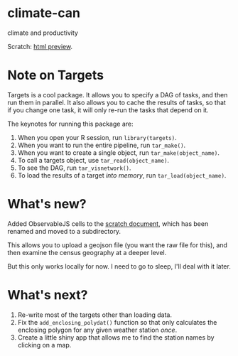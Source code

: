 # climate-can
climate and productivity 

Scratch: [html preview](https://jasonpekos.quarto.pub/climate-and-productivity-ebde/).


# Note on Targets

Targets is a cool package. It allows you to specify a DAG of tasks, and then run them in parallel. It also allows you to cache the results of tasks, so that if you change one task, it will only re-run the tasks that depend on it.

The keynotes for running this package are:

1. When you open your R session, run `library(targets)`.
2. When you want to run the entire pipeline, run `tar_make()`.
3. When you want to create a single object, run `tar_make(object_name)`.
4. To call a targets object, use `tar_read(object_name)`.
5. To see the DAG, run `tar_visnetwork()`.
6. To load the results of a target *into memory*, run `tar_load(object_name)`.

# What's new?
Added ObservableJS cells to the [scratch document](https://jasonpekos.quarto.pub/climate-and-productivity-ebde/), which has been renamed 
and moved to a subdirectory.

This allows you to upload a geojson file (you want the raw file for this), and then examine the census geography at a deeper level. 

But this only works locally for now. I need to go to sleep, I'll deal with it later. 

# What's next?

1. Re-write most of the targets other than loading data.
2. Fix the `add_enclosing_polydat()` function so that only calculates the enclosing polygon for any given weather station *once*. 
3. Create a little shiny app that allows me to find the station names by clicking on a map.


